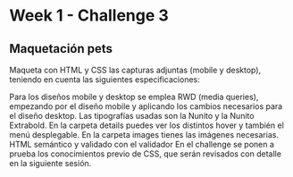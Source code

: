 # Week 1 - Challenge 3

## Maquetación pets

Maqueta con HTML y CSS las capturas adjuntas (mobile y desktop), teniendo en cuenta las siguientes especificaciones:

Para los diseños mobile y desktop se emplea RWD (media queries), empezando por el diseño mobile y aplicando los cambios necesarios para el diseño desktop.
Las tipografías usadas son la Nunito y la Nunito Extrabold.
En la carpeta details puedes ver los distintos hover y también el menú desplegable.
En la carpeta images tienes las imágenes necesarias.
HTML semántico y validado con el validador
En el challenge se ponen a prueba los conocimientos previo de CSS, que serán revisados con detalle en la siguiente sesión.
